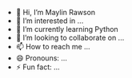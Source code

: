 - 👋 Hi, I’m Maylin Rawson
- 👀 I’m interested in ...
- 🌱 I’m currently learning Python
- 💞️ I’m looking to collaborate on ...
- 📫 How to reach me ...
- 😄 Pronouns: ...
- ⚡ Fun fact: ...

<!---
may04lin/may04lin is a ✨ special ✨ repository because its `README.md` (this file) appears on your GitHub profile.
You can click the Preview link to take a look at your changes.
--->

